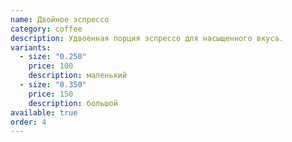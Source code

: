```yaml
---
name: Двойное эспрессо
category: coffee
description: Удвоенная порция эспрессо для насыщенного вкуса.
variants:
  - size: "0.250"
    price: 100
    description: маленький
  - size: "0.350"
    price: 150
    description: большой
available: true
order: 4
---
```

